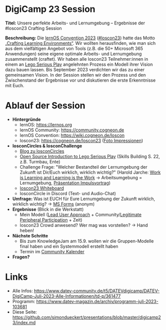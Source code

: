 # DigiCamp 23 Session
**Titel:** Unsere perfekte Arbeits- und Lernumgebung – Ergebnisse der #loscon23 Crafting Session

**Beschreibung:** Die [lernOS Convention 2023](https://cogneon.de/loscon23) ([#loscon23](https://cogneon.github.io/digital-asset-pool/loscon23/mastowall/?hashtags=loscon23,lernos&server=https://colearn.social)) hatte das Motto [„Crafting Learning Environments“](https://cogneon.de/2023/01/28/das-motto-der-lernos-convention-2023/). Wir wollten herausfinden, wie man sich aus dem vielfältigen Angebot von Tools (z.B. die 50+ Microsoft 365 Anwendungen) seine eigene optimale Arbeits- und Lernumgebung zusammenstellt (craftet). Wir haben alle loscon23 Teilnehmer:innen in einem an [Lego Serious Play](https://de.wikipedia.org/wiki/Lego_Serious_Play) angelehnten Prozess ein Modell ihrer Vision dazu bauen lassen. Bis September 2023 verdichten wir das zu einer gemeinsamen Vision. In der Session stellen wir den Prozess und den Zwischenstand der Ergebnisse vor und diskutieren die erste Erkenntnisse mit Euch.

# Ablauf der Session
* **Hintergründe**
   * lernOS: https://lernos.org
   * lernOS Community: https://community.cogneon.de
   * lernOS Convention: https://wiki.cogneon.de/loscon
   * loscon23: https://cogneon.de/loscon23 ([Foto Impressionen](https://photos.google.com/share/AF1QipN2O8f7-v8heVzIBsERQ3f_szvy_wktNJN8G1ubyrhbSWRVWh5Iu-eRSxd96fTiWQ?pli=1&key=Rkt1TlNVbHdmcnFpb1Z3ODFOelRVbGc3bEZ5QXFB))
* **losconCircles & losconChallenge**
   * [Blog zu losconCircles](https://cogneon.de/2023/05/04/concircles-learning-circle-zur-lernos-convention-oder-wie-machen-wir-veranstaltungen-zu-nachhaltigen-lern-events/)
   * [Open Source Introduction to Lego Serious Play](https://seriousplaypro.com/about/open-source/) (Skills Building S. 22, z.B. Turmbau, Ente)
   * Challenge Frage: "Welcher Bestandteil der Lernumgebung der Zukunft ist Dir/Euch wirklich, wirklich wichtig?" (Harold Jarche: [Work is Learning and Learning is the Work](https://de.wikipedia.org/wiki/Lego_Serious_Play) -> Arbeitsumgebung = Lernumgebung, [Präsentation Impulsvortrag](https://simondueckert.github.io/presentations/loscon23/))
   * [loscon23 Whiteboard](https://app.conceptboard.com/board/81c5-fui0-7yn1-8ic4-6obt)
   * losconCircle in Discord (Text- und Audio-Chat)
* **Umfrage:** Was ist EUCH für Eure Lernumgebung der Zukunft wirklich, wirklich wichtig? -> [MS Forms](https://forms.office.com/e/drh2Cgn5HN) (anonym)
* **Ergebnisse** (Blick in die Werkstatt)
   * Mein Modell ([Lead User Approach](https://web.mit.edu/evhippel/www/books/DI/DemocInn.pdf) + Community/[Legitimate Peripheral Participation](https://en.wikipedia.org/wiki/Legitimate_peripheral_participation) + Zeit)
   * loscon23 Crowd anwesend? Wer mag was vorstellen? -> Hand heben!
* **Nächste Schritte**
   * Bis zum KnowledgeJam am 15.9. wollen wir die Gruppen-Modelle final haben und ein Systemmodell erstellt haben
   * Termin im [Community Kalender](https://community.cogneon.de/t/community-kalender-2023/3791)
* **Fragen?**

# Links
* Alle Infos: https://www.datev-community.de/t5/DATEVdigicamp/DATEV-DigiCamp-Juli-2023-Alle-Informationen/td-p/361477
* Programm: https://www.datev-magazin.de/archiv/programm-juli-2023-103681
* Diese Seite: https://github.com/simondueckert/presentations/blob/master/digicamp23/index.md